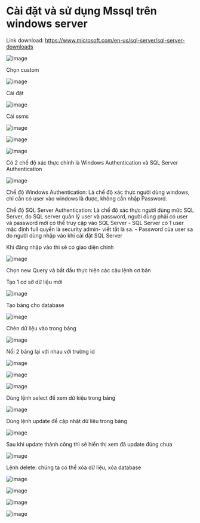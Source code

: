 # Cài đặt và sử dụng Mssql trên windows server

Link download: https://www.microsoft.com/en-us/sql-server/sql-server-downloads

![image](https://user-images.githubusercontent.com/62273292/161185558-1ef111cc-e8b3-4402-b8e5-069989c6a6fb.png)

Chọn custom

![image](https://user-images.githubusercontent.com/62273292/161185663-be0f044f-23b3-4bbf-a81a-e0b1d4ddb635.png)

Cài đặt

![image](https://user-images.githubusercontent.com/62273292/161186812-2b7663be-5717-4972-bd4c-061ed386cbe2.png)

Cài ssms

![image](https://user-images.githubusercontent.com/62273292/161187204-0c6aed17-661f-4e66-a018-e20119c599cd.png)

![image](https://user-images.githubusercontent.com/62273292/161188700-8ebae1ff-b79f-4396-8f83-f5ca260a5fe3.png)

![image](https://user-images.githubusercontent.com/62273292/161212254-df2083dd-ffdf-4518-827c-f26c6e7e3daa.png)


Có 2 chế độ xác thực chính là Windows Authentication và SQL Server Authentication

![image](https://user-images.githubusercontent.com/62273292/161212428-3c09c86a-ad58-4fce-ae4a-585a86a591e3.png)


  Chế độ Windows Authentication: Là chế độ xác thực người dùng windows, chỉ cần có user vào windows là được, không cần nhập Password.
  
  Chế độ SQL Server Authentication: Là chế độ xác thực người dùng mức SQL Server, do SQL server quản lý user và password, người dùng phải có user và password mới có thể  truy cập vào SQL Server
      - SQL Server có 1 user mặc định full quyền là security admin- viết tắt là sa.
      - Password của user sa do người dùng nhập vào khi cài đặt SQL Server
   


Khi đăng nhập vào thì sẽ có giao diện chính 

![image](https://user-images.githubusercontent.com/62273292/161212767-bec8cdda-244e-4aba-b6b0-49756e35e4a4.png)

Chọn new Query và bắt đầu thực hiện các câu lệnh cơ bản

Tạo 1 cơ sỡ dữ liệu mới

![image](https://user-images.githubusercontent.com/62273292/161213392-dbefd112-32c6-4502-8939-ea573000cd12.png)

Tạo bảng cho database

![image](https://user-images.githubusercontent.com/62273292/161214726-02dc067e-d80b-436a-b781-b1ebb46fbdbf.png)


Chèn dữ liệu vào trong bảng

![image](https://user-images.githubusercontent.com/62273292/161215525-ab8ff9b8-ebd8-440f-aed9-44037c6878c7.png)

Nối 2 bảng lại với nhau với trường id

![image](https://user-images.githubusercontent.com/62273292/161215839-06fe16ec-b75d-4829-936f-be9a3ace1b6a.png)


![image](https://user-images.githubusercontent.com/62273292/161216039-22008f75-bb2a-4ee3-962b-80308d66f494.png)

![image](https://user-images.githubusercontent.com/62273292/161216068-5f535e02-90c8-4f6c-af25-56f423b8fe3b.png)

Dùng lệnh select để xem dữ kiệu trong bảng

![image](https://user-images.githubusercontent.com/62273292/161216562-fd0ac15e-911c-4099-8aee-9037d60d8bdc.png)

Dùng lệnh update để cập nhật dữ liệu trong bảng

![image](https://user-images.githubusercontent.com/62273292/161217310-b141a5a2-22d0-431d-b340-a968def55725.png)

Sau khi update thành công thì sẽ hiển thị xem đã update đúng chưa

![image](https://user-images.githubusercontent.com/62273292/161217710-11b53c6e-27f9-411f-8014-3efc52381e48.png)


Lệnh delete: chúng ta có thể xóa dữ liệu,  xóa  database


![image](https://user-images.githubusercontent.com/62273292/161218447-54a2a0d1-5d1f-46a9-a79f-650fd035ce3d.png)


![image](https://user-images.githubusercontent.com/62273292/161218502-bc3ddcd1-0e9b-4518-ba27-f237a2a0a1ab.png)


![image](https://user-images.githubusercontent.com/62273292/161220943-af6f74bb-4b42-4e89-8e8a-7384c3b2e773.png)

![image](https://user-images.githubusercontent.com/62273292/161221065-52c29556-3e8d-4ba9-9f93-8d0021fa7ca5.png)























      
      
